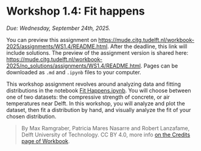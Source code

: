 # Workshop 1.4: Fit happens

*Due: Wednesday, September 24th, 2025.*

You can preview this assignment on https://mude.citg.tudelft.nl/workbook-2025/assignments/WS1.4/README.html. After the deadline, this link will include solutions. The preview of the assignment version is shared here: https://mude.citg.tudelft.nl/workbook-2025/no_solutions/assignments/WS1.4/README.html. Pages can be downloaded as `.md` and `.ipynb` files to your computer.

This workshop assignment revolves around analyzing data and fitting distributions in the notebook [Fit Happens.ipynb](./Fit_happens.ipynb). You will choose between one of two datasets: the compressive strength of concrete, or air temperatures near Delft. In this workshop, you will analyze and plot the dataset, then fit a distribution by hand, and visually analyze the fit of your chosen distribution.

> By Max Ramgraber, Patricia Mares Nasarre and Robert Lanzafame, Delft University of Technology. CC BY 4.0, more info [on the Credits page of Workbook](https://mude.citg.tudelft.nl/workbook-2025/credits.html).
